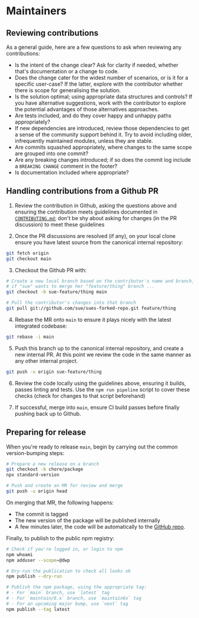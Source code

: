 # Maintainers

## Reviewing contributions

As a general guide, here are a few questions to ask when reviewing any contributions:

* Is the intent of the change clear? Ask for clarity if needed, whether that's documentation or a change to code.
* Does the change cater for the widest number of scenarios, or is it for a specific user-case? If the latter, explore with the contributor whether there is scope for generalising the solution.
* Is the solution optimal; using appropriate data structures and controls? If you have alternative suggestions, work with the contributor to explore the potential advantages of those alternatives approaches.
* Are tests included, and do they cover happy and unhappy paths appropriately?
* If new dependencies are introduced, review those dependencies to get a sense of the community support behind it. Try to avoid including older, infrequently maintained modules, unless they are stable.
* Are commits squashed appropriately, where changes to the same scope are grouped into one commit?
* Are any breaking changes introduced; if so does the commit log include a `BREAKING CHANGE` comment in the footer?
* Is documentation included where appropriate?

## Handling contributions from a Github PR

1. Review the contribution in Github, asking the questions above and ensuring the contribution meets guidelines documented in [`CONTRIBUTING.md`](CONTRIBUTING.md); don't be shy about asking for changes (in the PR discussion) to meet these guidelines

2. Once the PR discussions are resolved (if any), on your local clone ensure you have latest source from the canonical internal repository:

```bash
git fetch origin
git checkout main
```

3. Checkout the Github PR with:

```bash
# Create a new local branch based on the contributor's name and branch, e.g.
# if "sue" wants to merge her "feature/thing" branch ...
git checkout -b sue-feature/thing main

# Pull the contributor's changes into that branch
git pull git://github.com/sue/sues-forked-repo.git feature/thing
```

4. Rebase the MR onto `main` to ensure it plays nicely with the latest integrated codebase:

```bash
git rebase -i main
```

5. Push this branch up to the canonical internal repository, and create a new internal PR. At this point we review the code in the same manner as any other internal project.

```bash
git push -u origin sue-feature/thing
```

6. Review the code locally using the guidelines above, ensuring it builds, passes linting and tests. Use the `npm run pipeline` script to cover these checks (check for changes to that script beforehand)

7. If successful, merge into `main`, ensure CI build passes before finally pushing back up to Github.

## Preparing for release

When you're ready to release `main`, begin by carrying out the common version-bumping steps:

```bash
# Prepare a new release on a branch
git checkout -b chore/package
npx standard-version

# Push and create an MR for review and merge
git push -u origin head
```

On merging that MR, the following happens:

* The commit is tagged
* The new version of the package will be published internally
* A few minutes later, the code will be automatically to the [GitHub repo](https://github.com/dwp/govuk-casa).

Finally, to publish to the public npm registry:

```bash
# Check if you're logged in, or login to npm
npm whoami
npm adduser --scope=@dwp

# Dry-run the publication to check all looks ok
npm publish --dry-run

# Publish the npm package, using the appropriate tag:
# - For `main` branch, use `latest` tag
# - For `maintain/6.x` branch, use `maintain6x` tag
# - For an upcoming major bump, use `next` tag
npm publish --tag latest
```
